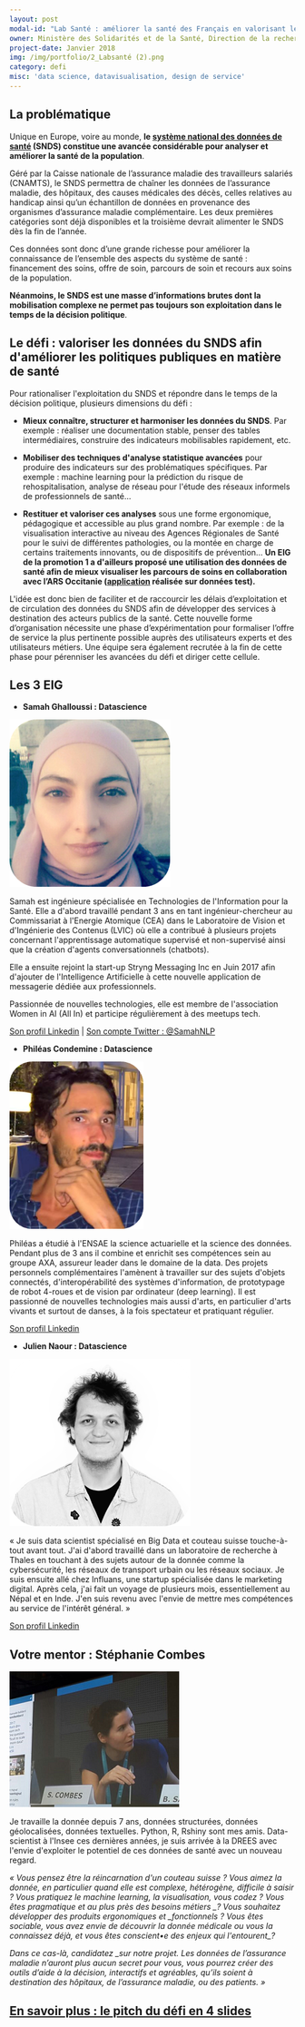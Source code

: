 ```yaml
---
layout: post
modal-id: "Lab Santé : améliorer la santé des Français en valorisant les données du système de santé"
owner: Ministère des Solidarités et de la Santé, Direction de la recherche, des études, de l’évaluation et des statistiques
project-date: Janvier 2018
img: /img/portfolio/2_Labsanté (2).png
category: defi
misc: 'data science, datavisualisation, design de service'
---
```

## La problématique

Unique en Europe, voire au monde, **le [système national des données de
santé](http://drees.solidarites-sante.gouv.fr/etudes-et-statistiques/acces-aux-donnees-de-sante/mise-en-oeuvre-du-systeme-national-des-donnees-de-sante-et-nouveau-cadre-d/article/mise-en-oeuvre-du-systeme-national-des-donnees-de-sante-et-nouveau-cadre-d)
(SNDS) constitue une avancée considérable pour analyser et améliorer
la santé de la population**.

Géré par la Caisse nationale de l’assurance maladie des travailleurs
salariés (CNAMTS), le SNDS permettra de chaîner les données de
l’assurance maladie, des hôpitaux, des causes médicales des décès,
celles relatives au handicap ainsi qu’un échantillon de données en
provenance des organismes d’assurance maladie complémentaire. Les deux
premières catégories sont déjà disponibles et la troisième devrait
alimenter le SNDS dès la fin de l’année.

Ces données sont donc d’une grande richesse pour améliorer la
connaissance de l’ensemble des aspects du système de santé :
financement des soins, offre de soin, parcours de soin et recours aux
soins de la population.

**Néanmoins, le SNDS est une masse d’informations brutes dont la
mobilisation complexe ne permet pas toujours son exploitation dans le
temps de la décision politique**.

## Le défi : valoriser les données du SNDS afin d'améliorer les politiques publiques en matière de santé

Pour rationaliser l'exploitation du SNDS et répondre dans le temps de
la décision politique, plusieurs dimensions du défi :

* **Mieux connaître, structurer et harmoniser les données du
  SNDS**. Par exemple : réaliser une documentation stable, penser des
  tables intermédiaires, construire des indicateurs mobilisables
  rapidement, etc.

* **Mobiliser des techniques d'analyse statistique avancées** pour
  produire des indicateurs sur des problématiques spécifiques. Par
  exemple : machine learning pour la prédiction du risque de
  rehospitalisation, analyse de réseau pour l'étude des réseaux
  informels de professionnels de santé...

* **Restituer et valoriser ces analyses** sous une forme ergonomique,
  pédagogique et accessible au plus grand nombre. Par exemple : de la
  visualisation interactive au niveau des Agences Régionales de Santé
  pour le suivi de différentes pathologies, ou la montée en charge de
  certains traitements innovants, ou de dispositifs de prévention…
  **Un EIG de la promotion 1 a d'ailleurs proposé une utilisation des
  données de santé afin de mieux visualiser les parcours de soins en
  collaboration avec l’ARS Occitanie
  ([application](http://www.eigsante2017.fr/#/) réalisée sur données
  test).**
  
L'idée est donc bien de faciliter et de raccourcir les délais
d’exploitation et de circulation des données du SNDS afin de
développer des services à destination des acteurs publics de la santé.
Cette nouvelle forme d’organisation nécessite une phase
d’expérimentation pour formaliser l’offre de service la plus
pertinente possible auprès des utilisateurs experts et des
utilisateurs métiers. Une équipe sera également recrutée à la fin de
cette phase pour pérenniser les avancées du défi et diriger cette
cellule.
  
## Les 3 EIG

* **Samah Ghalloussi : Datascience** 

![Photo de Samah Ghalloussi](/img/portfolio/SamahGhalloussi.png)

Samah est ingénieure spécialisée en Technologies de l'Information pour
la Santé. Elle a d'abord travaillé pendant 3 ans en tant
ingénieur-chercheur au Commissariat à l'Energie Atomique (CEA) dans le
Laboratoire de Vision et d'Ingénierie des Contenus (LVIC) où elle a
contribué à plusieurs projets concernant l'apprentissage automatique
supervisé et non-supervisé ainsi que la création d'agents
conversationnels (chatbots).

Elle a ensuite rejoint la start-up Stryng Messaging Inc en Juin 2017
afin d'ajouter de l'Intelligence Artificielle à cette nouvelle
application de messagerie dédiée aux professionnels.

Passionnée de nouvelles technologies, elle est membre de l'association
Women in AI (All In) et participe régulièrement à des meetups tech.

[Son profil Linkedin](https://fr.linkedin.com/in/samahghalloussi) |
[Son compte Twitter : @SamahNLP](https://www.twitter.com/SamahNLP)

* **Philéas Condemine : Datascience** 

![Photo de Philéas Condemine](/img/portfolio/PhileasCondemine.png)

Philéas a étudié à l'ENSAE la science actuarielle et la science des
données. Pendant plus de 3 ans il combine et enrichit ses compétences
sein au groupe AXA, assureur leader dans le domaine de la data. Des
projets personnels complémentaires l'amènent à travailler sur des
sujets d'objets connectés, d'interopérabilité des systèmes
d'information, de prototypage de robot 4-roues et de vision par
ordinateur (deep learning). Il est passionné de nouvelles technologies
mais aussi d'arts, en particulier d'arts vivants et surtout de danses,
à la fois spectateur et pratiquant régulier.

[Son profil Linkedin](https://www.linkedin.com/in/phil%C3%A9as-condemine-6a46025a/)

* **Julien Naour : Datascience**

![Photo de Julien Naour](/img/portfolio/JulienNaour.png)

« Je suis data scientist spécialisé en Big Data et couteau suisse
touche-à-tout avant tout. J'ai d'abord travaillé dans un laboratoire
de recherche à Thales en touchant à des sujets autour de la donnée
comme la cybersécurité, les réseaux de transport urbain ou les réseaux
sociaux. Je suis ensuite allé chez Influans, une startup spécialisée
dans le marketing digital. Après cela, j'ai fait un voyage de
plusieurs mois, essentiellement au Népal et en Inde. J'en suis revenu
avec l'envie de mettre mes compétences au service de l'intérêt
général. »

[Son profil Linkedin](https://www.linkedin.com/in/juliennaour/)

## Votre mentor : Stéphanie Combes

![Photo de Stéphanie Combes](/img/portfolio/2_photostephaniecombes.png)

Je travaille la donnée depuis 7 ans, données structurées, données
géolocalisées, données textuelles. Python, R, Rshiny sont mes amis.
Data-scientist à l'Insee ces dernières années, je suis arrivée à la
DREES avec l'envie d'exploiter le potentiel de ces données de santé
avec un nouveau regard.

*« Vous pensez être la réincarnation d'un couteau suisse ? Vous aimez
la donnée, en particulier quand elle est complexe, hétérogène,
difficile à saisir ? Vous pratiquez le machine learning, la
visualisation, vous codez ? Vous êtes pragmatique et au plus près des
besoins métiers \_?  Vous souhaitez développer des produits
ergonomiques et \_fonctionnels ?  Vous êtes sociable, vous avez envie
de découvrir la donnée médicale ou vous la connaissez déjà, et vous
êtes conscient•e des enjeux qui l'entourent\_?*

*Dans ce cas-là, candidatez \_sur notre projet. Les données de
l’assurance maladie n’auront plus aucun secret pour vous, vous pourrez
créer des outils d’aide à la décision, interactifs et agréables,
qu’ils soient à destination des hôpitaux, de l’assurance maladie, ou
des patients. »*

## [En savoir plus : le pitch du défi en 4 slides](https://www.slideshare.net/secret/kDdGFby5vTiBbH)
